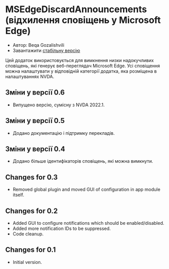 # MSEdgeDiscardAnnouncements (відхилення сповіщень у Microsoft Edge) #

* Автор: Beqa Gozalishvili
* Завантажити [стабільну версію][1]

Цей додаток використовується для вимкнення  низки надокучливих сповіщень, які генерує веб-переглядач Microsoft Edge.
Усі сповіщення можна налаштувати у відповідній категорії додатка, яка розміщена в налаштуваннях NVDA.

## Зміни у версії 0.6 ##
* Випущено версію, сумісну з NVDA 2022.1.

## Зміни у версії 0.5 ##
* Додано документацію і підтримку перекладів.

## Зміни у версії 0.4 ##
* Додано більше ідентифікаторів сповіщень, які можна вимкнути.

## Changes for 0.3 ##
* Removed global plugin and moved GUI of configuration in app module itself.

## Changes for 0.2 ##
* Added GUI to configure notifications which should be enabled/disabled.
* Added more notification IDs to be suppressed.
* Code cleanup.

## Changes for 0.1 ##
* Initial version.

[1]: http://addons.nvda-project.org/files/get.php?file=msedge
